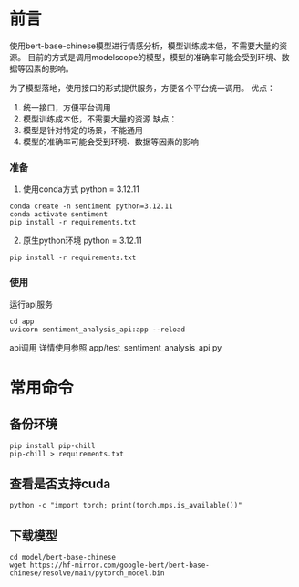 # 前言
使用bert-base-chinese模型进行情感分析，模型训练成本低，不需要大量的资源。
目前的方式是调用modelscope的模型，模型的准确率可能会受到环境、数据等因素的影响。

为了模型落地，使用接口的形式提供服务，方便各个平台统一调用。
优点：
1. 统一接口，方便平台调用
2. 模型训练成本低，不需要大量的资源
缺点：
1. 模型是针对特定的场景，不能通用
2. 模型的准确率可能会受到环境、数据等因素的影响

### 准备
1. 使用conda方式
python = 3.12.11
```shell
conda create -n sentiment python=3.12.11
conda activate sentiment
pip install -r requirements.txt
```
2. 原生python环境
python = 3.12.11
```shell
pip install -r requirements.txt
```

### 使用
运行api服务
```shell
cd app
uvicorn sentiment_analysis_api:app --reload
```
api调用
详情使用参照 app/test_sentiment_analysis_api.py



# 常用命令
## 备份环境
```shell
pip install pip-chill
pip-chill > requirements.txt
```
## 查看是否支持cuda
```shell
python -c "import torch; print(torch.mps.is_available())"
```
## 下载模型
```shell
cd model/bert-base-chinese
wget https://hf-mirror.com/google-bert/bert-base-chinese/resolve/main/pytorch_model.bin
```